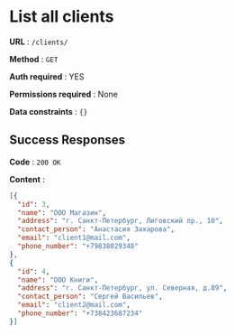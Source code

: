 # List all clients
**URL** : `/clients/`

**Method** : `GET`

**Auth required** : YES

**Permissions required** : None

**Data constraints** : `{}`

## Success Responses

**Code** : `200 OK`

**Content** :

```json
[{
  "id": 3,
  "name": "ООО Магазин",
  "address": "г. Санкт-Петербург, Лиговский пр., 10",
  "contact_person": "Анастасия Захарова",
  "email": "client1@mail.com",
  "phone_number": "+79838029348"
},
{
  "id": 4,
  "name": "ООО Книги",
  "address": "г. Санкт-Петербург, ул. Северная, д.89",
  "contact_person": "Сергей Васильев",
  "email": "client2@mail.com",
  "phone_number": "+738423687234"
}]
```